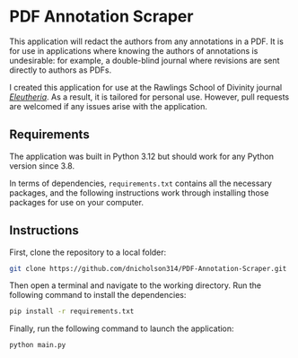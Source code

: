 # PDF Annotation Scraper

This application will redact the authors from any annotations in a PDF.
It is for use in applications where knowing the authors of annotations is
undesirable: for example, a double-blind journal where revisions are sent
directly to authors as PDFs.

I created this application for use at the Rawlings School of Divinity
journal [_Eleutheria_](https://digitalcommons.liberty.edu/eleu/). As a result,
it is tailored for personal use. However, pull requests are welcomed if any
issues arise with the application.

## Requirements

The application was built in Python 3.12 but should work for any Python
version since 3.8.

In terms of dependencies, `requirements.txt` contains all the necessary packages,
and the following instructions work through installing those packages for
use on your computer.

## Instructions

First, clone the repository to a local folder:

```bash
git clone https://github.com/dnicholson314/PDF-Annotation-Scraper.git
```

Then open a terminal and navigate to the working directory. Run the following
command to install the dependencies:

```bash
pip install -r requirements.txt
```

Finally, run the following command to launch the application:

```bash
python main.py
```
